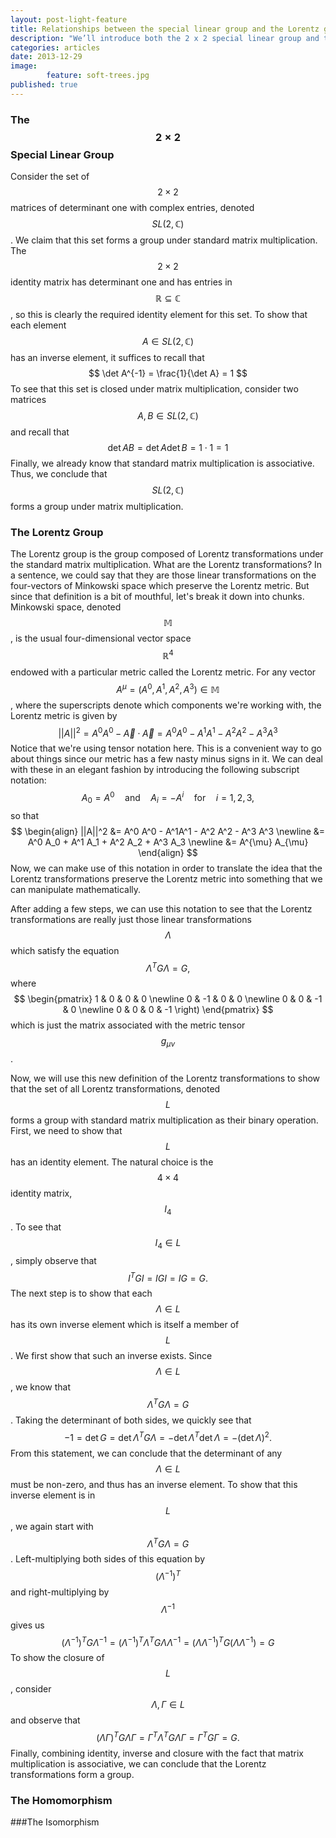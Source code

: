 ```yaml
---
layout: post-light-feature
title: Relationships between the special linear group and the Lorentz group
description: "We’ll introduce both the 2 x 2 special linear group and the Lorentz group. We'll also show some close relationships between between these two groups which have important physical implications."
categories: articles
date: 2013-12-29
image: 
        feature: soft-trees.jpg
published: true
---
```


### The $$ 2 \times 2 $$ Special Linear Group

Consider the set of $$ 2 \times 2 $$ matrices of determinant one with complex entries, denoted $$ SL(2, \mathbb{C}) $$. We claim that this set forms a group under standard matrix multiplication. The $$ 2 \times 2 $$ identity matrix has determinant one and has entries in $$ \mathbb{R} \subseteq \mathbb{C} $$, so this is clearly the required identity element for this set. To show that each element $$ A \in SL(2, \mathbb{C}) $$ has an inverse element, it suffices to recall that 
$$ 
\det A^{-1} = \frac{1}{\det A} = 1
$$
To see that this set is closed under matrix multiplication, consider two matrices $$ A, B \in SL(2, \mathbb{C}) $$ and recall that 
$$ 
\det A B = \det A \det B = 1 \cdot 1 = 1 
$$
Finally, we already know that standard matrix multiplication is associative. Thus, we conclude that $$ SL(2, \mathbb{C})$$ forms a group under matrix multiplication. 

### The Lorentz Group

The Lorentz group is the group composed of Lorentz transformations under the standard matrix multiplication. What are the Lorentz transformations? In a sentence, we could say that they are those linear transformations on the four-vectors of Minkowski space which preserve the Lorentz metric. But since that definition is a bit of mouthful, let's break it down into chunks. Minkowski space, denoted $$ \mathbb{M} $$, is the usual four-dimensional vector space $$ \mathbb{R}^4 $$ endowed with a particular metric called the Lorentz metric. For any vector $$ A^{\mu} = (A^0, A^1, A^2, A^3) \in \mathbb{M} $$, where the superscripts denote which components we're working with, the Lorentz metric is given by 
$$
||A||^2 = A^0 A^0 - \vec{A} \cdot \vec{A} = A^0 A^0 - A^1 A^1 -A^2 A^2 -A^3 A^3
$$
Notice that we're using tensor notation here. This is a convenient way to go about things since our metric has a few nasty minus signs in it. We can deal with these in an elegant fashion by introducing the following subscript notation:
$$ 
A_0 = A^0 \quad \text{and} \quad A_i = -A^i \quad \text{for} \quad i = 1, 2, 3,
$$
so that 
$$
\begin{align}
||A||^2 &= A^0 A^0 - A^1A^1 - A^2 A^2 - A^3 A^3 \newline
&= A^0 A_0 + A^1 A_1 + A^2 A_2 + A^3 A_3  \newline
&= A^{\mu} A_{\mu} 
\end{align}
$$
Now, we can make use of this notation in order to translate the idea that the Lorentz transformations preserve the Lorentz metric into something that we can manipulate mathematically. 

After adding a few steps, we can use this notation to see that the Lorentz transformations are really just those linear transformations $$ \Lambda $$ which satisfy the equation 
$$
{\Lambda} ^T G \Lambda = G,
$$
where 
$$ 
\begin{pmatrix}
1 & 0 & 0 & 0 \newline
0 & -1 & 0 & 0 \newline
0 & 0 & -1 & 0 \newline
0 & 0 & 0 & -1 
\right)
\end{pmatrix}
$$ 
which is just the matrix associated with the metric tensor $$ g_{\mu \nu} $$.

Now, we will use this new definition of the Lorentz transformations to show that the set of all Lorentz transformations, denoted $$ L $$ forms a group with standard matrix multiplication as their binary operation. First, we need to show that $$L$$ has an identity element. The natural choice is the $$ 4 \times 4 $$ identity matrix, $$ I_4 $$. To see that $$ I_4 \in L $$, simply observe that 
$$
I ^T G I = I G I = I G = G.
$$
The next step is to show that each $$ \Lambda \in L $$ has its own inverse element which is itself a member of $$ L $$. We first show that such an inverse exists. Since $$ \Lambda \in L $$, we know that $$ {\Lambda} ^T G  \Lambda = G $$. Taking the determinant of both sides, we quickly see that 
$$
-1 = \det G = \det {\Lambda}^T G \Lambda = - \det {\Lambda} ^T \det \Lambda = - \left( \det \Lambda \right) ^2. 
$$
From this statement, we can conclude that the determinant of any $$ \Lambda \in L $$ must be non-zero, and thus has an inverse element. To show that this inverse element is in $$ L $$, we again start with $$ {\Lambda} ^T G \Lambda = G $$. Left-multiplying both sides of this equation by $$ \left( {\Lambda}^{-1} \right) ^T $$ and right-multiplying by $$ {\Lambda}^{-1} $$ gives us 
$$
\left( {\Lambda}^{-1} \right) ^T G {\Lambda}^{-1} =  \left( {\Lambda}^{-1} \right) ^T {\Lambda} ^T G \Lambda {\Lambda}^{-1} = \left( \Lambda {\Lambda}^{-1} \right)^T G ( \Lambda {\Lambda}^{-1} ) = G
$$
To show the closure of $$ L $$, consider $$ \Lambda, \Gamma \in L$$ and observe that 
$$
(\Lambda \Gamma)^T G \Lambda \Gamma = \Gamma^T \Lambda^T G \Lambda \Gamma = \Gamma^T G \Gamma = G.
$$
Finally, combining identity, inverse and closure with the fact that matrix multiplication is associative, we can conclude that the Lorentz transformations form a group.




### The Homomorphism

###The Isomorphism
